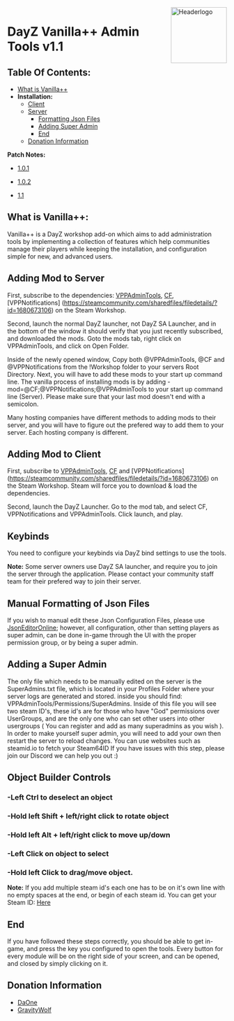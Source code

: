 
<img src="https://i.imgur.com/3bu7aN9.png" align="right" alt="Headerlogo" height="128px" width="128px">

# DayZ Vanilla++ Admin Tools v1.1

## Table Of Contents:
- [What is Vanilla++](#what-is-vanilla)
- **Installation:**
	- [Client](#adding-mod-to-client)
	- [Server](#adding-mod-to-server)
		- [Formatting Json Files](#manual-formatting-of-json-files)
		- [Adding Super Admin](#adding-a-super-admin)
		- [End](#end)
	- [Donation Information](#donation-information)

**Patch Notes:**

- [1.0.1](https://github.com/VanillaPlusPlus/VPP-Admin-Tools/releases/tag/1.0.1)

- [1.0.2](https://github.com/VanillaPlusPlus/VPP-Admin-Tools/releases/tag/1.0.2)

- [1.1](https://github.com/VanillaPlusPlus/VPP-Admin-Tools/releases/tag/v1.1)

## What is Vanilla++:

Vanilla++ is a DayZ workshop add-on which aims to add administration tools by implementing a collection of features which help communities manage their players while keeping the installation, and configuration simple for new, and advanced users.

## Adding Mod to Server

First, subscribe to the dependencies: [VPPAdminTools](https://steamcommunity.com/sharedfiles/filedetails/?id=1708571078), [CF](https://steamcommunity.com/workshop/filedetails/?id=1559212036), [VPPNotifications] (https://steamcommunity.com/sharedfiles/filedetails/?id=1680673106) on the Steam Workshop.

Second, launch the normal DayZ launcher, not DayZ SA Launcher, and in the bottom of the window it should verify that you just recently subscribed, and downloaded the mods. Goto the mods tab, right click on VPPAdminTools, and click on Open Folder.

Inside of the newly opened window, Copy both @VPPAdminTools, @CF and @VPPNotifications from the !Workshop folder to your servers Root Directory. Next, you will have to add these mods to your start up command line. The vanilla process of installing mods is by adding -mod=@CF;@VPPNotifications;@VPPAdminTools to your start up command line (Server). Please make sure that your last mod doesn't end with a semicolon.

Many hosting companies have different methods to adding mods to their server, and you will have to figure out the prefered way to add them to your server. Each hosting company is different.

## Adding Mod to Client
First, subscribe to [VPPAdminTools](https://steamcommunity.com/sharedfiles/filedetails/?id=1708571078), [CF](https://steamcommunity.com/workshop/filedetails/?id=1559212036) and [VPPNotifications] (https://steamcommunity.com/sharedfiles/filedetails/?id=1680673106) on the Steam Workshop. Steam will force you to download & load the dependencies.

Second, launch the DayZ Launcher. Go to the mod tab, and select CF, VPPNotifications and VPPAdminTools. Click launch, and play.

## Keybinds
You need to configure your keybinds via DayZ bind settings to use the tools.

**Note:**
Some server owners use DayZ SA launcher, and require you to join the server through the application. Please contact your community staff team for their prefered way to join their server.

## Manual Formatting of Json Files

If you wish to manual edit these Json Configuration Files, please use [JsonEditorOnline](https://jsoneditoronline.org/); however, all configuration, other than setting players as super admin, can be done in-game through the UI with the proper permission group, or by being a super admin.

## Adding a Super Admin

The only file which needs to be manually edited on the server is the SuperAdmins.txt file, which is located in your Profiles Folder where your server logs are generated and stored. inside you should find: VPPAdminTools/Permissions/SuperAdmins. Inside of this file you will see two steam ID's, these id's are for those who have "God" permissions over UserGroups, and are the only one who can set other users into other usergroups ( You can register and add as many superadmins as you wish ). In order to make yourself super admin, you will need to add your own then restart the server to reload changes. You can use websites such as steamid.io to fetch your Steam64ID
If you have issues with this step, please join our Discord we can help you out :)

## Object Builder Controls
### -Left Ctrl to deselect an object
### -Hold left Shift + left/right click to rotate object
### -Hold left Alt + left/right click to move up/down
### -Left Click on object to select
### -Hold left Click to drag/move object.

**Note:**
If you add multiple steam id's each one has to be on it's own line with no empty spaces at the end, or begin of each steam id. You can get your Steam ID: [Here](http://steamid.io/)

## End
If you have followed these steps correctly, you should be able to get in-game, and press the key you configured to open the tools. Every button for every module will be on the right side of your screen, and can be opened, and closed by simply clicking on it.

## Donation Information
- [DaOne](https://www.paypal.me/duhonez)
- [GravityWolf](http://paypal.me/GravityWolf)
